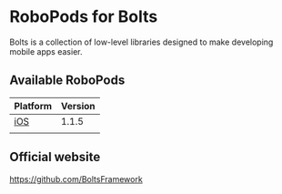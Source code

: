 # RoboPods for Bolts

Bolts is a collection of low-level libraries designed to make developing mobile apps easier.

## Available RoboPods

| Platform    | Version |
|-------------|---------|
| [iOS](ios/) | 1.1.5   |
|             |         |

## Official website

https://github.com/BoltsFramework